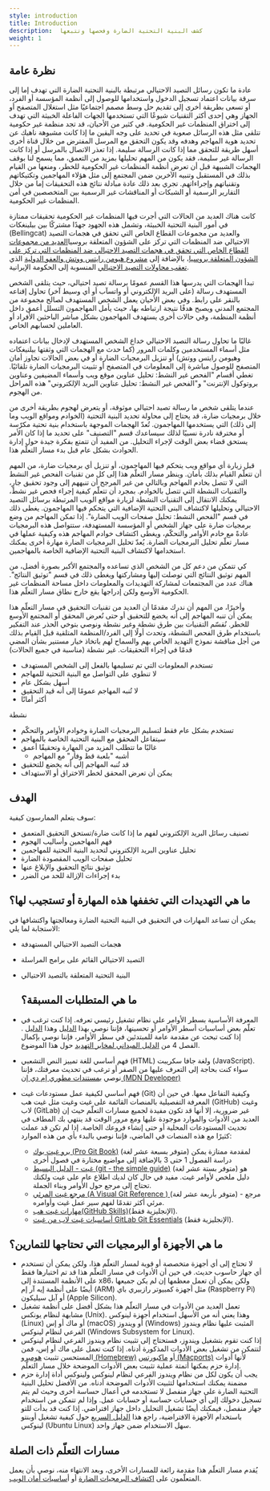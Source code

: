 ```yaml
---
style: introduction
title: Introduction
description:  كشف البنية التحتية الضارة وفحصها وتتبعها
weight: 1
---
```


## نظرة عامة

عادة ما تكون رسائل التصيد الاحتيالي مرتبطة بالبنية التحتية الضارة التي تهدف إما إلى سرقة بيانات اعتماد تسجيل الدخول واستخدامها للوصول إلى أنظمة المؤسسة أو الفرد، أو تسعى بطريقة أخرى إلى تقديم حل وسط مصمم اجتماعيًا مثل استغلال المتصفح أو الجهاز وهي إحدى أكثر التقنيات شيوعًا التي تستخدمها الجهات الفاعلة الخبيثة التي تهدف إلى اختراق المنظمات غير الحكومية. في كثير من الأحيان، قد تجد منظمة غير حكومية تتلقى مثل هذه الرسائل صعوبة في تحديد على وجه اليقين ما إذا كانت مشبوهة ناهيك عن تحديد هوية المهاجم وهدفه وقد يكون التحقق مع المرسل المفترض من خلال قناة أخرى أسهل طريقة للتحقق مما إذا كانت الرسالة سليمة. إذا تعذر الاتصال بالمرسل أو إذا كانت الرسالة غير سليمة، فقد يكون من المهم تحليلها بمزيد من التعمق، مما يسمح لنا بوقف الهجمات الشبيهة قبل أن تعرض أنظمة المنظمات غير الحكومية للخطر، ومنعها من القيام بذلك في المستقبل وتنبيه الآخرين ضمن المجتمع إلى مثل هؤلاء المهاجمين وتكتيكاتهم وتقنياتهم وإجراءاتهم. تجري بعد ذلك عادة مبادلة نتائج هذه التحقيقات إما من خلال التقارير الرسمية أو الشبكات أو المناقشات غير الرسمية بين المتخصصين في أمن المنظمات غير الحكومية.

كانت هناك العديد من الحالات التي أجرت فيها المنظمات غير الحكومية تحقيقات ممتازة في أمور البنية التحتية الخبيثة، وتشمل هذه الجهود جهدًا مشتركًا بين بيلينغكات (Bellingcat) والعديد من مجموعات القطاع الخاص التي تحقق في هجمات التصيد الاحتيالي ضد المنظمات التي تركز على الشؤون المتعلقة بروسيا[العديد من مجموعات القطاع الخاص التي تحقق في هجمات التصيد الاحتيالي ضد المنظمات التي تركز على الشؤون المتعلقة بروسيا](https://www.bellingcat.com/news/uk-and-europe/2019/08/10/guccifer-rising-months-long-phishing-campaign-on-protonmail-targets-dozens-of-russia-focused-journalists-and-ngos/)، بالإضافة إلى [مشروع هيومن رايتس ووتش والعفو الدولية](https://www.hrw.org/the-day-in-human-rights/2022/12/05) الذي[ تعقب محاولات التصيد الاحتيالي](https://www.hrw.org/news/2022/12/05/iran-state-backed-hacking-activists-journalists-politicians) المنسوبة إلى الحكومة الإيرانية.

تبدأ الهجمات التي يدرسها هذا القسم عمومًا برسالة تصيد احتيالي، حيث يتلقى الشخص المستهدف رسالة (على البريد الإلكتروني أو واتسآب أو أي وسيط آخر) تحاول إقناعه بالنقر على رابط. وفي بعض الأحيان يعمل الشخص المستهدف لصالح مجموعة من المجتمع المدني ويصبح هدفًا نتيجة ارتباطه بها، حيث يأمل المهاجمون التسلل أعمق داخل أنظمة المنظمة، وفي حالات أخرى يستهدف المهاجمون بشكل مباشر الباحثين الأفراد أو العاملين لحسابهم الخاص.

غالبًا ما تحاول رسالة التصيد الاحتيالي خداع الشخص المستهدف لإدخال بيانات اعتماده مثل أسماء المستخدمين وكلمات المرور (كما حدث مع الهجمات التي وثقتها بيلنيغكات وهيومن رايتس ووتش) أو تنزيل البرمجيات الضارة أو في بعض الحالات تجاوز أمان المتصفح للوصول مباشرة إلى المعلومات في المتصفح أو تثبيت البرمجيات الضارة تلقائيًا. تغطي أقسام "الفحص غير النشط: تحليل عناوين موقع ويب وأسماء المضيفين وعناوين بروتوكول الإنترنت" و"الفحص غير النشط: تحليل عناوين البريد الإلكتروني" هذه المراحل من الهجوم.

عندما يتلقى شخص ما رسالة تصيد احتيالي موثوقة، أو يتعرض لهجوم بطريقة أخرى من خلال برمجيات ضارة، قد يحتاج إلى محاولة تحديد البنية التحتية (الخوادم ومواقع الويب وما إلى ذلك) التي يستخدمها المهاجمون. تُعدّ الهجمات الموجهة باستخدام بنية تحتية مكرّسة أو مخترقة نادرة نسبيًا لذلك سيساعدك قسم "التصنيف" على تحديد ما إذا كان الأمر يستحق قضاء بعض الوقت لإجراء التحليل. من المفيد أن تتمتع بفكرة جيدة حول إدارة الحوادث بشكل عام قبل بدء مسار التعلّم هذا.

قبل زيارة أي مواقع ويب يتحكم فيها المهاجمون، أو تنزيل أي برمجيات ضارة، من المهم أن تتعلّم القيام بذلك بأمان. وينظر مسار التعلّم هذا إلى كل من تقنيات الفحص غير النشط التي لا تتصل بخادم المهاجم وبالتالي من غير المرجح أن تنبههم إلى وجود تحقيق جارٍ، والتقنيات النشطة التي تتصل بالخوادم. بمجرد أن تتعلّم كيفية إجراء فحص غير نشط، يمكنك الانتقال إلى التقنيات النشطة لزيارة مواقع الويب المرتبطة برسائل التصيد الاحتيالي وتحليلها لاكتشاف البنى التحتية الإضافية التي يتحكم فيها المهاجمون. يغطى ذلك في قسم "الفحص النشط: تحليل صفحات الويب الضارة".
إذا تمكن المهاجم من وضع برمجيات ضارة على جهاز الشخص أو المؤسسة المستهدفة، ستتواصل هذه البرمجيات عادةً مع خادم الأوامر والتحكّم، ويغطى اكتشاف خوادم المهاجم هذه وكيفية عملها في مسار تعلّم تحليل البرمجيات الضارة. يُعدّ تحليل البرمجيات الضارة مهارة أخرى يمكنك استخدامها لاكتشاف البنية التحتية الإضافية الخاصة بالمهاجمين.

كي تتمكن من دعم كل من الشخص الذي تساعده والمجتمع الأكبر بصورة أفضل، من المهم توثيق النتائج التي توصلت إليها ومشاركتها ويغطى ذلك في قسم "توثيق النتائج". هناك عدد من المجتمعات لمشاركة التهديدات والمعلومات داخل مساحة المنظمات غير الحكومية الأوسع ولكن إدراجها يقع خارج نطاق مسار التعلّم هذا.

وأخيرًا، من المهم أن ندرك مقدمًا أن العديد من تقنيات التحقيق في مسار التعلّم هذا يمكن أن تنبه المهاجم إلى أنه يخضع للتحقيق أو حتى تُعرض المحقق أو المجتمع الأوسع للخطر. نُقسّم التقنيات بين طرق نشطة وغير نشطة  ونوصي بتوخي الحذر عند التفكير باستخدام طرق الفحص النشطة، وتحدث أولًا إلى الفرد/المنظمة المتلقية قبل القيام بذلك من أجل مناقشة نموذج التهديد الخاص بهم والسماح لهم باتخاذ خيار مستنير بشأن المضي قدمًا في إجراء التحقيقات. 
 غير نشطة (مناسبة في جميع الحالات)
- تستخدم المعلومات التي تم تسليمها بالفعل إلى الشخص المستهدف
- لا تنطوي على التواصل مع البنية التحتية للمهاجم
- أسهل بشكل عام
- لا تُنبه المهاجم عمومًا إلى أنه قيد التحقيق
- أكثر أمانًا

 نشطة
- تستخدم بشكل عام فقط لتسليم البرمجيات الضارة وخوادم الأوامر والتحكّم
- سيتفاعل المحقق مع البنية التحتية الخاصة بالمهاجم
- غالبًا ما تتطلب المزيد من المهارة وتحقيقًا أعمق
   - أشبه "بلعبة قط وفأر" مع المهاجم
- قد تُنبه المهاجم إلى أنه يخضع للتحقيق
- يمكن أن تعرض المحقق لخطر الاختراق أو الاستهداف


## الهدف

سوف يتعلم الممارسون كيفية:
- تصنيف رسائل البريد الإلكتروني لفهم ما إذا كانت ضارة/تستحق التحقيق المتعمق
- فهم المهاجمين وأساليب الهجوم
- تحليل عناوين البريد الإلكتروني لتحديد البنية التحتية للمهاجمين
 - تحليل صفحات الويب المقصودة الضارة
- توثيق نتائج التحقيق والإبلاغ عنها
- بدء إجراءات الإزالة للحد من الضرر


## ما هي التهديدات التي تخففها هذه المهارة أو تستجيب لها؟


يمكن أن تساعد المهارات في التحقيق في البنية التحتية الضارة ومعالجتها واكتشافها في الاستجابة لما يلي:
- هجمات التصيد الاحتيالي المستهدفة
- التصيد الاحتيالي القائم على برامج المراسلة
- البنية التحتية المتعلقة بالتصيد الاحتيالي

  ## ما هي المتطلبات المسبقة؟
  
- المعرفة الأساسية بسطر الأوامر على نظام تشغيل رئيسي تعرفه. إذا كنت ترغب في تعلّم بعض أساسيات أسطر الأوامر أو تحسينها، فإننا نوصي بهذا [الدليل](https://www.git-tower.com/blog/command-line-cheat-sheet/) وهذا [الدليل](https://github.com/jlevy/the-art-of-command-line) . إذا كنت تبحث عن مقدمة عامة للمبتدئين في سطر الأوامر، فإننا نوصي بإكمال الفصل 4 من [الدليل الميداني لمخابر التهديد](https://internews.org/wp-content/uploads/2023/11/Field-Guide-to-Threat-Labs.pdf) حول هذا الموضوع.
- فهم أساسي للغة تمييز النص التشعبي (HTML) ولغة جافا سكريبت (JavaScript). سواء كنت بحاجة إلى التعرف عليها من الصفر أو ترغب في تحديث معرفتك، فإننا نوصي ب[مستندات مطوري إم دي إن (MDN Developer)](https://developer.mozilla.org/en-US/docs/Learn)
- فهم أساسي لكيفية عمل مستودعات غيت (Git) وكيفية التفاعل معها. في حين أن المعرفة التفصيلية بالمنصات القائمة على غيت وغيت مثل غيت هب (GitHub) وغيت لاب (GitLab) غير ضرورية، إلا أنها قد تكون مفيدة لجميع مسارات التعلّم حيث إن العديد من الأدوات والموارد موجودة عليها ومع مرور الوقت قد ينتهي بك المطاف في تحديث المستودعات المحلية أو حتى إنشاء فروعك الخاصة. إذا لم تكن قد عملت كثيرًا مع هذه المنصات في الماضي، فإننا نوصي بالبدء بأي من هذه الموارد:
   - [برو غيت بوك (Pro Git Book)](https://book.git-scm.com/book/en/v2) (متوفر بسبعة عشر لغة) لمقدمة ممتازة يمكن دراسة الفصول 1 حتى 3 بالإضافة إلى مواضيع مختارة في فصول أخرى
   - [غيت - الدليل البسيط (git - the simple guide)](https://rogerdudler.github.io/git-guide/index.html) (متوفر بستة عشر لغة) هو دليل ملخص لأوامر غيت. مفيد في حال كان لديك اطلاع عام على غيت ولكنك تحتاج إلى مرجع حول الأوامر وبناء الجملة.
   - [مرجع غيت المرئي (A Visual Git Reference ) ](https://marklodato.github.io/visual-git-guide/index-en.html) (متوفر بأربعة عشر لغة) - مرجع مرئي أكثر تقدمًا لفهم سير عمل غيت وأوامره.
    - [مهارات غيت هب(GitHub Skills)](https://skills.github.com/)(الإنجليزية فقط).
    - [أساسيات غيت لاب من غيت GitLab Git Essentials](https://levelup.gitlab.com/courses/gitlab-with-git-essentials-s2) (الإنجليزية فقط).

 ## ما هي الأجهزة أو البرمجيات التي تحتاجها للتمارين؟
 
- لا تحتاج إلى أي أجهزة متخصصة أو قوية لمسار التعلّم هذا، ولكن يمكن أن تستخدم أي جهاز حاسوب حديث. في حين أن الأدوات في مسار التعلّم هذا قد تم اختبارها فقط على الأنظمة المستندة إلى x86، ولكن يمكن أن تعمل معظمها إن لم يكن جميعها أيضًا على أنظمة إيه آر إم (ARM) مثل أجهزة كمبيوتر رازبيري باي (Raspberry Pi) أو آبل سيليكون (Apple Silicon).
- تعمل العديد من الأدوات في مسار التعلّم هذا بشكل أفضل على أنظمة تشغيل مشابهة لنظام يونكس (Unix). وهذا يعني أنه من الأسهل استخدام أجهزة لينوكس (Linux) أو ماك أو إس (macOS) أو ويندوز (Windows) المثبت عليها نظام ويندوز الفرعي لنظام لينوكس (Windows Subsystem for Linux).
- إذا كنت تقوم بتشغيل ويندوز، فستحتاج إلى تثبيت نظام ويندوز الفرعي لنظام لينوكس لتتمكن من تشغيل بعض الأدوات المذكورة أدناه.
إذا كنت تعمل على ماك أو إس، فمن المستحسن تثبيت [هومبرو (Homebrew)](https://brew.sh/) أو [ماكبورتس (Macports)](https://www.macports.org/) لأنها أدوات إدارة حزم يمكنها أتمتة عملية تثبيت بعض الأدوات الموضحة خلال مسار التعلّم.
- يجب أن يكون لكل من نظام ويندوز الفرعي لنظام لينوكس ولينوكس أداة إدارة حزم مضمنة يمكنك استخدامها لتثبيت الأدوات الموضحة أدناه.
من الأفضل تحليل البنية التحتية الضارة على جهاز منفصل لا تستخدمه في أعمال حساسة أخرى وحيث لم يتم تسجيل دخولك إلى أي حسابات حساسة أو حسابات عمل. وإذا لم تتمكن من استخدام جهاز منفصل، فيمكنك أيضًا تشغيل التحليل داخل جهاز افتراضي.
 إذا كنت قد بدأت للتو باستخدام الأجهزة الافتراضية، راجع هذا [الدليل السريع](https://ubuntu.com/tutorials/how-to-run-ubuntu-desktop-on-a-virtual-machine-using-virtualbox#1-overview) حول كيفية تشغيل أوبنتو لينوكس (Ubuntu Linux) سهل الاستخدام ضمن جهاز واحد.


## مسارات التعلّم ذات الصلة
يُقدم مسار التعلّم هذا مقدمة رائعة للمسارات الأخرى، وبعد الانتهاء منه، نوصي بأن يعمل المتعلّمون على [اكتشاف البرمجيات الضارة](/en/learning-path/2/) أو أ[ساسيات أمان الويب](/en/learning-path/4/).


